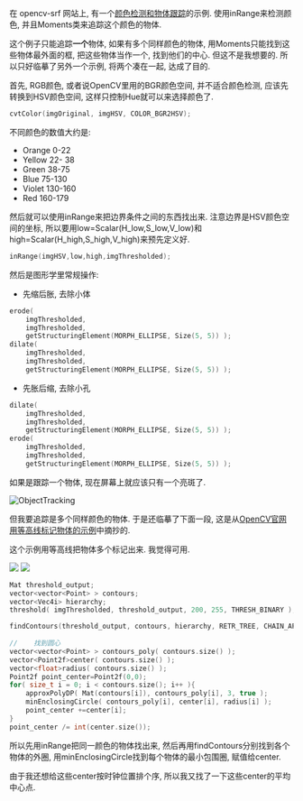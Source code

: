 <!--
.. title: OpenCV C++学习笔记(6): 颜色识别定位
.. slug: opencv_6
.. date: 2020-06-09 12:00 UTC+08:00
.. tags: 
.. category: 教程, opencv, cpp
.. link:
.. description:
.. type: text
-->

在 opencv-srf 网站上, 有一个[颜色检测和物体跟踪](https://www.opencv-srf.com/2010/09/object-detection-using-color-seperation.html)的示例. 使用inRange来检测颜色, 并且Moments类来追踪这个颜色的物体. 

这个例子只能追踪**一个**物体, 如果有多个同样颜色的物体, 用Moments只能找到这些物体最外面的框, 把这些物体当作一个, 找到他们的中心. 但这不是我想要的. 所以只好临摹了另外一个示例, 将两个凑在一起, 达成了目的.

<!-- TEASER_END -->

首先, RGB颜色, 或者说OpenCV里用的BGR颜色空间, 并不适合颜色检测, 应该先转换到HSV颜色空间, 这样只控制Hue就可以来选择颜色了. 

```C++ 
cvtColor(imgOriginal, imgHSV, COLOR_BGR2HSV);
```

不同颜色的数值大约是: 
* Orange  0-22
* Yellow 22- 38
* Green 38-75
* Blue 75-130
* Violet 130-160
* Red 160-179

然后就可以使用inRange来把边界条件之间的东西找出来. 注意边界是HSV颜色空间的坐标, 所以要用low=Scalar(H_low,S_low,V_low)和 high=Scalar(H_high,S_high,V_high)来预先定义好. 

```C++
inRange(imgHSV,low,high,imgThresholded); 
```
然后是图形学里常规操作: 

* 先缩后胀, 去除小体
```C++
erode(
    imgThresholded, 
    imgThresholded, 
    getStructuringElement(MORPH_ELLIPSE, Size(5, 5)) );
dilate(
    imgThresholded, 
    imgThresholded, 
    getStructuringElement(MORPH_ELLIPSE, Size(5, 5)) );
```

* 先胀后缩, 去除小孔
```C++
dilate(
    imgThresholded, 
    imgThresholded, 
    getStructuringElement(MORPH_ELLIPSE, Size(5, 5)) );
erode(
    imgThresholded, 
    imgThresholded, 
    getStructuringElement(MORPH_ELLIPSE, Size(5, 5)) );
```

如果是跟踪一个物体, 现在屏幕上就应该只有一个亮斑了.

![ObjectTracking](https://i.loli.net/2020/06/09/fAhrQPzXkltS9pC.png)

但我要追踪是多个同样颜色的物体. 于是还临摹了下面一段, 这是从[OpenCV官网用等高线标记物体的示例](https://docs.opencv.org/3.4/da/d0c/tutorial_bounding_rects_circles.html)中摘抄的. 

这个示例用等高线把物体多个标记出来. 我觉得可用. 

![](https://docs.opencv.org/3.4/Bounding_Rects_Circles_Source_Image.jpg)
![](https://docs.opencv.org/3.4/Bounding_Rects_Circles_Result.jpg)

```C++
Mat threshold_output;
vector<vector<Point> > contours;
vector<Vec4i> hierarchy;
threshold( imgThresholded, threshold_output, 200, 255, THRESH_BINARY );

findContours(threshold_output, contours, hierarchy, RETR_TREE, CHAIN_APPROX_SIMPLE, Point(0, 0) );
    
//    找到圆心
vector<vector<Point> > contours_poly( contours.size() );
vector<Point2f>center( contours.size() );
vector<float>radius( contours.size() );
Point2f point_center=Point2f(0,0);
for( size_t i = 0; i < contours.size(); i++ ){
    approxPolyDP( Mat(contours[i]), contours_poly[i], 3, true );
    minEnclosingCircle( contours_poly[i], center[i], radius[i] );
    point_center +=center[i];
}
point_center /= int(center.size());
```
所以先用inRange把同一颜色的物体找出来, 然后再用findContours分别找到各个物体的外圈, 用minEnclosingCircle找到每个物体的最小包围圈, 赋值给center. 

由于我还想给这些center按时钟位置排个序, 所以我又找了一下这些center的平均中心点. 